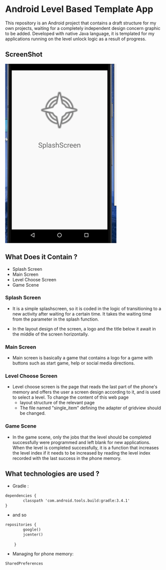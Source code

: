 # Android Level Based Template App
This repository is an Android project that contains a draft structure for my own projects, waiting for a completely independent design concern graphic to be added. Developed with native Java language, it is templated for my applications running on the level unlock logic as a result of progress.

## ScreenShot

![Demo](demo/demo.gif)

## What Does it Contain ?
- Splash Screen
- Main Screen
- Level Choose Screen
- Game Scene

### Splash Screen
  - It is a simple splashscreen, so it is coded in the logic of transitioning to a new activity after waiting for a certain time. It takes the waiting time from the parameter in the splash function.

  - In the layout design of the screen, a logo and the title below it await in the middle of the screen horizontally.

### Main Screen
  - Main screen is basically a game that contains a logo for a game with buttons such as start game, help or social media directions.
  
### Level Choose Screen

 - Level choose screen is the page that reads the last part of the phone's memory and offers the user a screen design according to it, and is used to select a level. To change the content of this web page
    - layout structure of the relevant page
    - The file named "single_item" defining the adapter of gridview should be changed.


### Game Scene
 - In the game scene, only the jobs that the level should be completed successfully were programmed and left blank for new applications. When the level is completed successfully, it is a function that increases the level index if it needs to be increased by reading the level index recorded with the last success in the phone memory.
 
## What technologies are used ?
- Gradle : 
```
dependencies {
        classpath 'com.android.tools.build:gradle:3.4.1'
}
```
- and so
```
repositories {
        google()
        jcenter()
        
    }
```

- Managing for phone memory:
```
SharedPreferences
```


